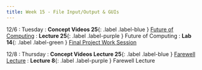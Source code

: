 ```yaml
---
title: Week 15 - File Input/Output & GUIs
---
```


12/6
: Tuesday
: **Concept Videos 25**{: .label .label-blue } [Future of Computing](#)
: **Lecture 25**{: .label .label-purple } Future of Computing
: **Lab 14**{: .label .label-green } [Final Project Work Session](#)

12/8
: Thursday
: **Concept Videos Lecture 25**{: .label .label-blue } [Farewell Lecture](#)
: **Lecture 8**{: .label .label-purple } Farewell Lecture

